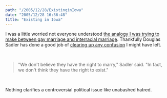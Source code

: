 ```yaml
---
path: "/2005/12/28/ExistinginIowa" 
date: "2005/12/28 16:36:48" 
title: "Existing in Iowa" 
---
```

<p>I was a little worried not everyone understood <a href="http://typewriting.org/2005/12/13/That_was_Completely_Different/">the analogy I was trying to make between gay marriage and interracial marriage</a>. Thankfully Douglas Sadler has done a good job of <a href="http://www.desmoinesregister.com/apps/pbcs.dll/article?AID=/20051228/NEWS10/51228003/1001/">clearing up any confusion</a> I might have left.</p><br><blockquote><p>"We don't believe they have the right to marry," Sadler said. "In fact, we don't think they have the right to exist."</p></blockquote><br><p>Nothing clarifies a controversial political issue like unabashed hatred.</p>